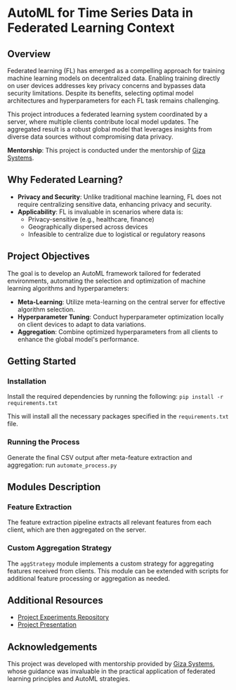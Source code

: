 # AutoML for Time Series Data in Federated Learning Context

## Overview
Federated learning (FL) has emerged as a compelling approach for training machine learning models on decentralized data. Enabling training directly on user devices addresses key privacy concerns and bypasses data security limitations. Despite its benefits, selecting optimal model architectures and hyperparameters for each FL task remains challenging.

This project introduces a federated learning system coordinated by a server, where multiple clients contribute local model updates. The aggregated result is a robust global model that leverages insights from diverse data sources without compromising data privacy.

**Mentorship**: This project is conducted under the mentorship of [Giza Systems](http://www.gizasystems.com).

## Why Federated Learning?
- **Privacy and Security**: Unlike traditional machine learning, FL does not require centralizing sensitive data, enhancing privacy and security.
- **Applicability**: FL is invaluable in scenarios where data is:
  - Privacy-sensitive (e.g., healthcare, finance)
  - Geographically dispersed across devices
  - Infeasible to centralize due to logistical or regulatory reasons

## Project Objectives
The goal is to develop an AutoML framework tailored for federated environments, automating the selection and optimization of machine learning algorithms and hyperparameters:
- **Meta-Learning**: Utilize meta-learning on the central server for effective algorithm selection.
- **Hyperparameter Tuning**: Conduct hyperparameter optimization locally on client devices to adapt to data variations.
- **Aggregation**: Combine optimized hyperparameters from all clients to enhance the global model's performance.

## Getting Started

### Installation
Install the required dependencies by running the following: `pip install -r requirements.txt`

This will install all the necessary packages specified in the `requirements.txt` file.

### Running the Process
Generate the final CSV output after meta-feature extraction and aggregation: 
run `automate_process.py`

## Modules Description

### Feature Extraction
The feature extraction pipeline extracts all relevant features from each client, which are then aggregated on the server.

### Custom Aggregation Strategy
The `aggStrategy` module implements a custom strategy for aggregating features received from clients. This module can be extended with scripts for additional feature processing or aggregation as needed.

## Additional Resources

- [Project Experiments Repository](<https://github.com/ahmedelmetwally74/AutoML-For-Time-Series-in-Federated-Learning-Context>)
- [Project Presentation](<https://drive.google.com/file/d/1RVLQXojonXrsdbAdjmGe2wxv6GkqMFrM/view?usp=sharing>)

## Acknowledgements
This project was developed with mentorship provided by [Giza Systems](http://www.gizasystems.com), whose guidance was invaluable in the practical application of federated learning principles and AutoML strategies.
